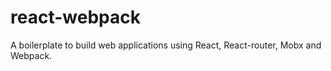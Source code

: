 # react-webpack

A boilerplate to build web applications using React, React-router, Mobx and Webpack.
